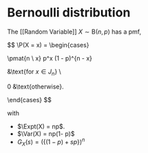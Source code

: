 # Bernoulli distribution

The [[Random Variable]] $X \sim \mathrm{B}(n, p)$ has a pmf,

$$
\P(X = x) = \begin{cases}

\pmat{n \\ x} p^x (1 - p)^{n - x}

&\text{for $x \in J_n$}
\\

0 &\text{otherwise}.

\end{cases}
$$

with

- $\Expt(X) = np$.
- $\Var(X) = np(1- p)$
- $G_{X}( s )=(\left\{ ( 1 - p ) + s p \right\})^{n}$

